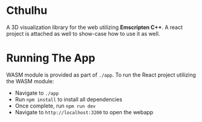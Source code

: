# Cthulhu
A 3D visualization library for the web utilizing <b>Emscripten C++</b>. A react project is attached as well to show-case how to use it as well.

# Running The App
WASM module is provided as part of `./app`. To run the React project utilizing the WASM module:
- Navigate to `./app`
- Run `npm install` to install all dependencies
- Once complete, run `npm run dev`
- Navigate to `http://localhost:3200` to open the webapp
